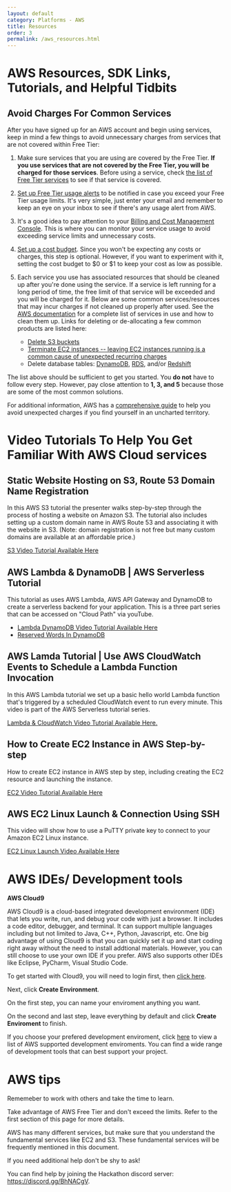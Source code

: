 ```yaml
---
layout: default
category: Platforms - AWS
title: Resources
order: 3
permalink: /aws_resources.html
---
```


# AWS Resources, SDK Links, Tutorials, and Helpful Tidbits

## Avoid Charges For Common Services

After you have signed up for an AWS account and begin using services, keep in mind a few things to avoid unnecessary charges from  services that are not covered within Free Tier:

1. Make sure services that you are using are covered by the Free Tier. **If you use services that are not covered by the Free Tier, you will be charged for those services**. Before using a service, check [the list of Free Tier services](https://aws.amazon.com/free/?all-free-tier.sort-by=item.additionalFields.SortRank&all-free-tier.sort-order=asc) to see if that service is covered.

2. [Set up Free Tier usage alerts](https://console.aws.amazon.com/billing/home#/preferences) to be notified in case you exceed your Free Tier usage limits. It's very simple, just enter your email and remember to keep an eye on your inbox to see if there's any usage alert from AWS.

3. It's a good idea to pay attention to your [Billing and Cost Management Console](https://console.aws.amazon.com/billing). This is where you can monitor your service usage to avoid exceeding service limits and unnecessary costs.

4. [Set up a cost budget](https://aws.amazon.com/getting-started/tutorials/control-your-costs-free-tier-budgets/). Since you won't be expecting any costs or charges, this step is optional. However, if you want to experiment with it, setting the cost budget to $0 or $1 to keep your cost as low as possible.

5. Each service you use has associated resources that should be cleaned up after you're done using the service. If a service is left running for a long period of time, the free limit of that service will be exceeded and you will be charged for it. Below are some common services/resources that may incur charges if not cleaned up properly after used. See the [AWS documentation](https://aws.amazon.com/documentation/) for a complete list of services in use and how to clean them up. Links for deleting or de-allocating a few common products are listed here:

   * [Delete S3 buckets](https://docs.aws.amazon.com/AmazonS3/latest/user-guide/delete-bucket.html)
   * [Terminate EC2 instances -- leaving EC2 instances running is a common cause of unexpected recurring charges](https://docs.aws.amazon.com/AWSEC2/latest/UserGuide/terminating-instances.html)
   * Delete database tables: [DynamoDB](https://docs.aws.amazon.com/amazondynamodb/latest/developerguide/getting-started-step-8.html), [RDS](https://docs.aws.amazon.com/AmazonRDS/latest/UserGuide/USER_DeleteInstance.html), and/or [Redshift](https://docs.aws.amazon.com/redshift/latest/mgmt/managing-clusters-console.html#delete-cluster)

The list above should be sufficient to get you started. You **do not** have to follow every step. However, pay close attention to **1, 3, and 5** because those are some of the most common solutions.

For additional information, AWS has a [comprehensive guide](https://docs.aws.amazon.com/awsaccountbilling/latest/aboutv2/checklistforunwantedcharges.html) to help you avoid unexpected charges if you find yourself in an uncharted territory.



# Video Tutorials To Help You Get Familiar With AWS Cloud services

## Static Website Hosting on S3, Route 53 Domain Name Registration
In this AWS S3 tutorial the presenter walks step-by-step through the process of hosting a website on Amazon S3. The tutorial also includes setting up a custom domain name in AWS Route 53 and associating it with the website in S3.
(Note: domain registration is not free but many custom domains are available at an affordable price.)

[S3 Video Tutorial Available Here](https://www.youtube.com/watch?v=P_B79xXf-w8)

## AWS Lambda & DynamoDB | AWS Serverless Tutorial
This tutorial as uses AWS Lambda, AWS API Gateway and DynamoDB to create a serverless backend for your application. This is a three
part series that can be accessed on "Cloud Path" via youTube.

* [Lambda DynamoDB Video Tutorial Available Here](https://www.youtube.com/watch?v=VGerk8hrP9U)
* [Reserved Words In DynamoDB](https://docs.aws.amazon.com/amazondynamodb/latest/developerguide/ReservedWords.html)

## AWS Lamda Tutorial | Use AWS CloudWatch Events to Schedule a Lambda Function Invocation
In this AWS Lambda tutorial we set up a basic hello world Lambda function that's triggered by a scheduled CloudWatch event to run every minute. This video is part of the AWS Serverless tutorial series.

[Lambda & CloudWatch Video Tutorial Available Here.](https://www.youtube.com/watch?v=-v4LMV5DAD4&list=PLD_RqipW0-9s-u1HXTglYV8Aam-5P3XLi&index=7&t=0s)

## How to Create EC2 Instance in AWS Step-by-step
How to create EC2 instance in AWS step by step, including creating the EC2 resource and launching the instance.

[EC2 Video Tutorial Available Here](https://www.youtube.com/watch?v=1x5dWRaLvIw)

## AWS EC2 Linux Launch & Connection Using SSH
This video will show how to use a PuTTY private key to connect to your Amazon EC2 Linux instance.

[EC2 Linux Launch Video Available Here](https://www.youtube.com/watch?v=v0g1M5bb9u4)



# AWS IDEs/ Development tools

**AWS Cloud9**

AWS Cloud9 is a cloud-based integrated development environment (IDE) that lets you write, run, and debug your code with just a browser. It includes a code editor, debugger, and terminal. It can support multiple languages including but not limited to Java, C++, Python, Javascript, etc. One big advantage of using Cloud9 is that you can quickly set it up and start coding right away without the need to install addtional materials. However, you can still choose to use your own IDE if you prefer. AWS also supports other IDEs like Eclipse, PyCharm, Visual Studio Code.

To get started with Cloud9, you will need to login first, then [click here](https://console.aws.amazon.com/cloud9/home/product?p=c9&cp=bn&ad=c).

Next, click **Create Environment**.

On the first step, you can name your enviroment anything you want.

On the second and last step, leave everything by default and click **Create Enviroment** to finish.

If you choose your prefered development enviroment, click [here](https://aws.amazon.com/tools/) to view a list of AWS supported development enviroments. You can find a wide range of development tools that can best support your project.



# AWS tips

Rememeber to work with others and take the time to learn.

Take advantage of AWS Free Tier and don't exceed the limits. Refer to the first section of this page for more details.

AWS has many different services, but make sure that you understand the fundamental services like EC2 and S3. These fundamental services will be frequently mentioned in this document. 

If you need additional help don't be shy to ask! 

You can find help by joining the Hackathon discord server: https://discord.gg/BhNACgV.
